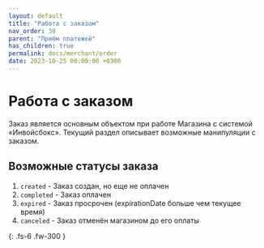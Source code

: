 ```yaml
---
layout: default
title: "Работа с заказом"
nav_order: 30
parent: "Приём платежей"
has_children: true
permalink: docs/merchant/order
date: 2023-10-25 00:00:00 +0300
---
```


# Работа с заказом

Заказ является основным объектом при работе Магазина с системой &laquo;Инвойсбокс&raquo;.
Текущий раздел описывает возможные манипуляции с заказом.

## Возможные статусы заказа

1. `created` - Заказ создан, но еще не оплачен
2. `completed` - Заказ оплачен
3. `expired` - Заказ просрочен (expirationDate больше чем текущее время)
4. `canceled` - Заказ отменён магазином до его оплаты


{: .fs-6 .fw-300 }
